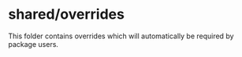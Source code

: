 # shared/overrides

This folder contains overrides which will automatically be required by package users.
